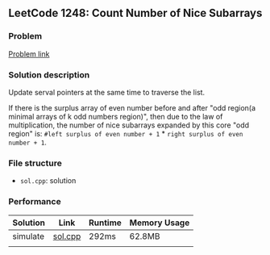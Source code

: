 ## LeetCode 1248: Count Number of Nice Subarrays

### Problem

[Problem link](https://leetcode-cn.com/problems/count-number-of-nice-subarrays/)

### Solution description

Update serval pointers at the same time to traverse the list.

If there is the surplus array of even number before and after "odd region(a minimal arrays of k odd numbers region)", then due to the law of multiplication, the number of nice subarrays expanded by this core "odd region" is: `#left surplus of even number + 1` * `right surplus of even number + 1`.

### File structure

 - `sol.cpp`: solution

### Performance

| Solution             | Link         | Runtime | Memory Usage |
| ------------------------ | ------- | ------------ | ------------ |
| simulate | [sol.cpp](sol.cpp) | 292ms | 62.8MB |
|          |      |         |              |

